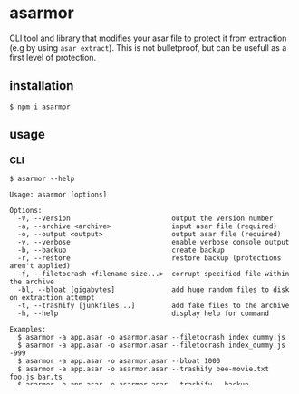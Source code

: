 # asarmor
CLI tool and library that modifies your asar file to protect it from extraction (e.g by using `asar extract`).
This is not bulletproof, but can be usefull as a first level of protection.

## installation
`$ npm i asarmor`

## usage
### CLI
```
$ asarmor --help

Usage: asarmor [options]

Options:
  -V, --version                         output the version number
  -a, --archive <archive>               input asar file (required)
  -o, --output <output>                 output asar file (required)
  -v, --verbose                         enable verbose console output
  -b, --backup                          create backup
  -r, --restore                         restore backup (protections aren't applied)
  -f, --filetocrash <filename size...>  corrupt specified file within the archive
  -bl, --bloat [gigabytes]              add huge random files to disk on extraction attempt
  -t, --trashify [junkfiles...]         add fake files to the archive
  -h, --help                            display help for command

Examples:
  $ asarmor -a app.asar -o asarmor.asar --filetocrash index_dummy.js
  $ asarmor -a app.asar -o asarmor.asar --filetocrash index_dummy.js -999
  $ asarmor -a app.asar -o asarmor.asar --bloat 1000
  $ asarmor -a app.asar -o asarmor.asar --trashify bee-movie.txt foo.js bar.ts
  $ asarmor -a app.asar -o asarmor.asar --trashify --backup
  $ asarmor -a app.asar --restore
```
### library
```javascript
const {Asarmor, FileCrash, Trashify, Bloat} = require('asarmor');

const asarmor = new Asarmor('app.asar');
asarmor.createBackup('~/Documents/backups/app.asar.backup');
asarmor.applyProtection(new FileCrash('target.js', -999));
asarmor.applyProtection(new Trashify(['foo', 'bar'], Trashify.Randomizers.randomExtension(['js', 'ts', 'txt'])));
asarmor.applyProtection(new Trashify(['baz'], Trashify.Randomizers.junkExtension()));
asarmor.applyProtection(new Bloat(100)); // add 100 GB of bloat files to disk when someone tries to run 'asar extract'
asarmor.write('app.asar')
  .then(outputPath => console.log(`successfully wrote changes to ${outputPath}`))
  .catch(console.error);
```
### electron-builder
You can easily include asarmor in your packaging process using an [afterPack](https://www.electron.build/configuration/configuration.html#afterpack) hook:
```javascript
const { Asarmor, Trashify } = require('asarmor');
const { join } = require("path");

exports.default = async ({ appOutDir, packager }) => {
  try {
    const asarPath = join(packager.getResourcesDir(appOutDir), 'app.asar');
    console.log(`applying asarmor protections to ${asarPath}`);
    const asarmor = new Asarmor(asarPath);
    asarmor.applyProtection(new Trashify(['.git', '.env']));
    await asarmor.write(asarPath);
  } catch (err) {
    console.error(err);
  }
};
```

## support
If you're experiencing a bug or have a public question, [open an issue](https://github.com/sleeyax/asarmor/issues) if it doesn't exist yet. Addional, dedicated support in private will only be provided as a paid service because my time is just as valuable as yours.
